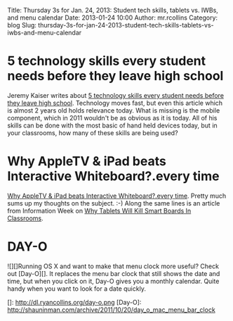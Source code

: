 Title: Thursday 3s for Jan. 24, 2013: Student tech skills, tablets vs. IWBs, and menu calendar
Date: 2013-01-24 10:00
Author: mr.rcollins
Category: blog
Slug: thursday-3s-for-jan-24-2013-student-tech-skills-tablets-vs-iwbs-and-menu-calendar

5 technology skills every student needs before they leave high school
=====================================================================

Jeremy Kaiser writes about [5 technology skills every student needs
before they leave high school][]. Technology moves fast, but even this
article which is almost 2 years old holds relevance today. What is
missing is the mobile component, which in 2011 wouldn't be as obvious as
it is today. All of his skills can be done with the most basic of hand
held devices today, but in your classrooms, how many of these skills are
being used?

Why AppleTV & iPad beats Interactive Whiteboard?.every time
===========================================================

[Why AppleTV & iPad beats Interactive Whiteboard?.every time][]. Pretty
much sums up my thoughts on the subject. :-) Along the same lines is an
article from Information Week on [Why Tablets Will Kill Smart Boards In
Classrooms][].

DAY-O
=====

![][]Running OS X and want to make that menu clock more useful? Check
out [Day-O][]. It replaces the menu bar clock that still shows the date
and time, but when you click on it, Day-O gives you a monthly calendar.
Quite handy when you want to look for a date quickly.

  [5 technology skills every student needs before they leave high
  school]: http://web20edu.com/2011/05/24/5-technology-skills-every-student-needs-before-they-leave-high-school/
  [Why AppleTV & iPad beats Interactive Whiteboard?.every time]: http://ryanorilio.wordpress.com/2013/01/20/why-appletv-an-ipad-beats-a-smartboard-everytime/
  [Why Tablets Will Kill Smart Boards In Classrooms]: http://www.informationweek.com/why-tablets-will-kill-smart-boards-in-cl/240145886
  []: http://dl.ryancollins.org/day-o.png
  [Day-O]: http://shauninman.com/archive/2011/10/20/day_o_mac_menu_bar_clock
